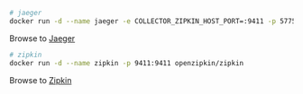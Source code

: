 ```bash
# jaeger
docker run -d --name jaeger -e COLLECTOR_ZIPKIN_HOST_PORT=:9411 -p 5775:5775/udp -p 6831:6831/udp -p 6832:6832/udp -p 5778:5778 -p 16686:16686 -p 14250:14250 -p 14268:14268 -p 14269:14269 -p 9411:9411 jaegertracing/all-in-one:1.33
```

Browse to [Jaeger](http://localhost:16686)

```bash
# zipkin
docker run -d --name zipkin -p 9411:9411 openzipkin/zipkin
```

Browse to [Zipkin](http://localhost:9411/)

